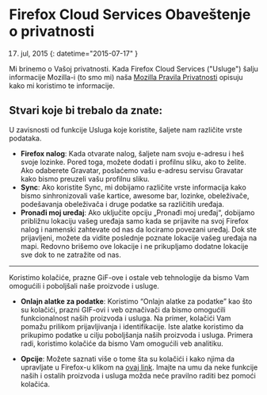 # Firefox Cloud Services Obaveštenje o privatnosti

17. jul, 2015
{: datetime="2015-07-17" }

Mi brinemo o Vašoj privatnosti. Kada Firefox Cloud Services ("Usluge") šalju informacije Mozilla-i (to smo mi) naša [Mozilla Pravila Privatnosti](https://www.mozilla.org/privacy/) opisuju kako mi koristimo te informacije.

## Stvari koje bi trebalo da znate:

U zavisnosti od funkcije Usluga koje koristite, šaljete nam različite vrste podataka.

* **Firefox nalog**: Kada otvarate nalog, šaljete nam svoju e-adresu i heš svoje lozinke. Pored toga, možete dodati i profilnu sliku, ako to želite. Ako odaberete Gravatar, poslaćemo vašu e-adresu servisu Gravatar kako bismo preuzeli vašu profilnu sliku.
* **Sync**: Ako koristite Sync, mi dobijamo različite vrste informacija kako bismo sinhronizovali vaše kartice, awesome bar, lozinke, obeleživače, podešavanja obeleživača i druge podatke sa različitih uređaja.
* **Pronađi moj uređaj**: Ako uključite opciju „Pronađi moj uređaj“, dobijamo približnu lokaciju vašeg uređaja samo kada se prijavite na svoj Firefox nalog i namenski zahtevate od nas da lociramo povezani uređaj. Dok ste prijavljeni, možete da vidite poslednje poznate lokacije vašeg uređaja na mapi. Redovno brišemo ove lokacije i ne prikupljamo dodatne lokacije sve dok to ne zatražite od nas.

---------------------------------------

Koristimo kolačiće, prazne GiF-ove i ostale veb tehnologije da bismo Vam omogućili i poboljšali naše proizvode i usluge.

* **Onlajn alatke za podatke**: Koristimo “Onlajn alatke za podatke” kao što su kolačići, prazni GIF-ovi i veb označivači da bismo omogućili funkcionalnost naših proizvoda i usluga. Na primer, kolačići Vam pomažu prilikom prijavljivanja i identifikacije. Iste alatke koristimo da prikupimo podatke u cilju poboljšanja naših proizvoda i usluga. Primera radi, koristimo kolačiće da bismo Vam omogućili veb analitiku.

* **Opcije**: Možete saznati više o tome šta su kolačići i kako njima da upravljate u Firefox-u klikom na [ovaj link](https://support.mozilla.org/sr-Cyrl/kb/kolachii-informaci-koy-veb-sat-chuva-na-vashem-rac). Imajte na umu da neke funkcije naših i ostalih proizvoda i usluga možda neće pravilno raditi bez pomoći kolačića.
